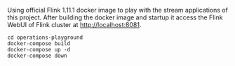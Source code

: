 
Using official Flink 1.11.1 docker image to play with the stream applications of this project. After building the docker image and startup it access the Flink WebUI of Flink cluster at [http://localhost:8081](http://localhost:8081).

```
cd operations-playground
docker-compose build
docker-compose up -d
docker-compose down
```

